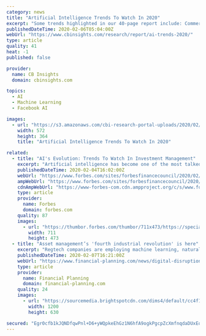 ```yaml
---
category: news
title: "Artificial Intelligence Trends To Watch In 2020"
excerpt: "Some trends highlighted in our 40-page report include: Commercial deepfakes will resurrect celebrities, shake up retail, and change media AutoML: AI is the future of AI design Federated learning will bring in a new data partnership ecosystem Doing more with less: Tackling small data problems in AI will be a major focus Natural language ..."
publishedDateTime: 2020-02-06T05:04:00Z
webUrl: "https://www.cbinsights.com/research/report/ai-trends-2020/"
type: article
quality: 41
heat: -1
published: false

provider:
  name: CB Insights
  domain: cbinsights.com

topics:
  - AI
  - Machine Learning
  - Facebook AI

images:
  - url: "https://s3.amazonaws.com/cbi-research-portal-uploads/2020/02/05173732/Ai_trends_2020-06-572x364.png"
    width: 572
    height: 364
    title: "Artificial Intelligence Trends To Watch In 2020"

related:
  - title: "AI's Evolution: Trends To Watch In Investment Management"
    excerpt: "Artificial intelligence has become one of the most talked about topics in investment management, but its full potential has yet to be discovered."
    publishedDateTime: 2020-02-04T16:02:00Z
    webUrl: "https://www.forbes.com/sites/forbesfinancecouncil/2020/02/04/ais-evolution-trends-to-watch-in-investment-management/"
    ampWebUrl: "https://www.forbes.com/sites/forbesfinancecouncil/2020/02/04/ais-evolution-trends-to-watch-in-investment-management/amp/"
    cdnAmpWebUrl: "https://www-forbes-com.cdn.ampproject.org/c/s/www.forbes.com/sites/forbesfinancecouncil/2020/02/04/ais-evolution-trends-to-watch-in-investment-management/amp/"
    type: article
    provider:
      name: Forbes
      domain: forbes.com
    quality: 87
    images:
      - url: "https://thumbor.forbes.com/thumbor/711x473/https://specials-images.forbesimg.com/dam/imageserve/942218138/960x0.jpg?fit=scale"
        width: 711
        height: 473
  - title: "Asset management’s 'fourth industrial revolution' is here"
    excerpt: "Regtech companies are employing machine learning, natural language processing, AI and other technologies in an attempt to streamline compliance processes, increase efficiencies, and lower costs and risks. These solutions offer significant opportunities to asset managers. Already, existing and emerging solutions generate reports automatically ..."
    publishedDateTime: 2020-02-07T16:21:00Z
    webUrl: "https://www.financial-planning.com/news/digital-disruption-asset-managements-fourth-industrial-revolution-is-here"
    type: article
    provider:
      name: Financial Planning
      domain: financial-planning.com
    quality: 24
    images:
      - url: "https://sourcemedia.brightspotcdn.com/dims4/default/cc4f179/2147483647/strip/true/crop/600x315+0+36/resize/1200x630!/quality/90/?url=https%3A%2F%2Fsourcemedia.brightspotcdn.com%2F9f%2F14%2Fc55ce0d648a0be566a7eeaf6b538%2Fmme0220-cover-photo.jpg"
        width: 1200
        height: 630

secured: "Egr0cfb1kJQNDfqwPnl+D6+yWQpkeEhGz1N6hfA9ogkPgcpZcXmfnqdaDUxEqmRzX6CbipxckXbzFiGGBqi0Vy7JI9zO1FWlUktGVVCUXk5WCkGYcyUOGMKGGZWqIDnDnwot6cjwTGDVIbCrOyzemU050VChzN3h4yV6LhHf7U1U7xzgNpm0Sg9L421imNiNYJkh0/p/EnkrQy+PibVYiB/oSFRrBCYGuEL+Q0JcMwyUII5Byk8xqtDmiNgPq5ugtJ5Um3w9TWjeeoB0QA3k+PHL9DEocWy6N3/cK2ixFTRXUEBCeVudWaQpLig2q8+zP0vMcQjJJpMSnjKFIByLDN20EcbQcieNWPe6Uk/dIWyzO3NyAqAgYW8a27T85Ae/JFkB34SZowduSfnRN6G5kcOQJ+mpUKcmRk2Xt1t2g5h+GReUiCxWN+0VRuTlCC/f7kIGqlDtTT5dW6Nj3rlj0LMY5aDychiDUiuflkT3cpU=;CK3DI00U3u5/C0NTqQvHBQ=="
---
```


